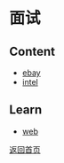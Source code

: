 # 面试
## Content
- [ebay](content/ebay.md)
- [intel](content/intel.md)

## Learn
- [web](learn/web.md)

[返回首页](../../CONTENTS.md)